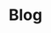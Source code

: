---
title: Blog
layout: layouts/blog-index.html
description: Writings about a UX, a career in tech, and inclusive research and design.
pagination:
  data: collections.blog
  size: 15
permalink: 'blog{% if pagination.pageNumber > 0 %}/page/{{ pagination.pageNumber }}{% endif %}/index.html'
paginationPrevText: Newer posts
paginationNextText: Older posts
---